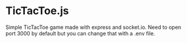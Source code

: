 # TicTacToe.js

Simple TicTacToe game made with express and socket.io.
Need to open port 3000 by default but you can change that with a .env file.
